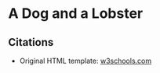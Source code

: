 # A Dog and a Lobster

## Citations
- Original HTML template: [w3schools.com](https://www.w3schools.com/howto/howto_css_blog_layout.asp)
